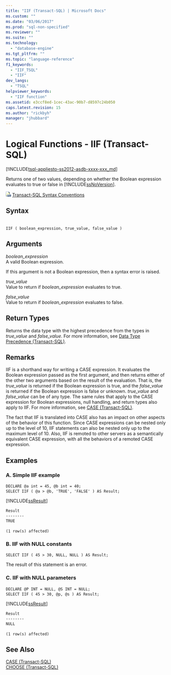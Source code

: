 ```yaml
---
title: "IIF (Transact-SQL) | Microsoft Docs"
ms.custom: ""
ms.date: "03/06/2017"
ms.prod: "sql-non-specified"
ms.reviewer: ""
ms.suite: ""
ms.technology: 
  - "database-engine"
ms.tgt_pltfrm: ""
ms.topic: "language-reference"
f1_keywords: 
  - "IIF_TSQL"
  - "IIF"
dev_langs: 
  - "TSQL"
helpviewer_keywords: 
  - "IIF function"
ms.assetid: e3ccf8ed-1cec-43ac-90b7-d8597c24b050
caps.latest.revision: 15
ms.author: "rickbyh"
manager: "jhubbard"
---
```

# Logical Functions - IIF (Transact-SQL)
[!INCLUDE[tsql-appliesto-ss2012-asdb-xxxx-xxx_md](../../relational-databases/databases/includes/tsql-appliesto-ss2012-asdb-xxxx-xxx-md.md)]

  Returns one of two values, depending on whether the Boolean expression evaluates to true or false in [!INCLUDE[ssNoVersion](../../advanced-analytics/r-services/includes/ssnoversion-md.md)].  
  
 ![Topic link icon](../../database-engine/configure/windows/media/topic-link.gif "Topic link icon") [Transact-SQL Syntax Conventions](../../t-sql/language-elements/transact-sql-syntax-conventions-transact-sql.md)  
  
## Syntax  
  
```  
  
IIF ( boolean_expression, true_value, false_value )  
```  
  
## Arguments  
 *boolean_expression*  
 A valid Boolean expression.  
  
 If this argument is not a Boolean expression, then a syntax error is raised.  
  
 *true_value*  
 Value to return if *boolean_expression* evaluates to true.  
  
 *false_value*  
 Value to return if *boolean_expression* evaluates to false.  
  
## Return Types  
 Returns the data type with the highest precedence from the types in *true_value* and *false_value*. For more information, see [Data Type Precedence &#40;Transact-SQL&#41;](../../t-sql/data-types/data-type-precedence-transact-sql.md).  
  
## Remarks  
 IIF is a shorthand way for writing a CASE expression. It evaluates the Boolean expression passed as the first argument, and then returns either of the other two arguments based on the result of the evaluation. That is, the *true_value* is returned if the Boolean expression is true, and the *false_value* is returned if the Boolean expression is false or unknown. *true_value* and *false_value* can be of any type. The same rules that apply to the CASE expression for Boolean expressions, null handling, and return types also apply to IIF. For more information, see [CASE &#40;Transact-SQL&#41;](../Topic/CASE%20\(Transact-SQL\).md).  
  
 The fact that IIF is translated into CASE also has an impact on other aspects of the behavior of this function. Since CASE expressions can be nested only up to the level of 10, IIF statements can also be nested only up to the maximum level of 10. Also, IIF is remoted to other servers as a semantically equivalent CASE expression, with all the behaviors of a remoted CASE expression.  
  
## Examples  
  
### A. Simple IIF example  
  
```  
DECLARE @a int = 45, @b int = 40;  
SELECT IIF ( @a > @b, 'TRUE', 'FALSE' ) AS Result;  
```  
  
 [!INCLUDE[ssResult](../../relational-databases/includes/ssresult-md.md)]  
  
```  
Result  
--------  
TRUE  
  
(1 row(s) affected)  
```  
  
### B. IIF with NULL constants  
  
```  
SELECT IIF ( 45 > 30, NULL, NULL ) AS Result;  
```  
  
 The result of this statement is an error.  
  
### C. IIF with NULL parameters  
  
```  
DECLARE @P INT = NULL, @S INT = NULL;  
SELECT IIF ( 45 > 30, @p, @s ) AS Result;  
```  
  
 [!INCLUDE[ssResult](../../relational-databases/includes/ssresult-md.md)]  
  
```  
Result  
--------  
NULL  
  
(1 row(s) affected)  
```  
  
## See Also  
 [CASE &#40;Transact-SQL&#41;](../Topic/CASE%20\(Transact-SQL\).md)   
 [CHOOSE &#40;Transact-SQL&#41;](../../t-sql/functions/logical-functions-choose-transact-sql.md)  
  
  
